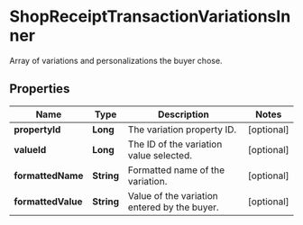 

# ShopReceiptTransactionVariationsInner

Array of variations and personalizations the buyer chose.

## Properties

| Name | Type | Description | Notes |
|------------ | ------------- | ------------- | -------------|
|**propertyId** | **Long** | The variation property ID. |  [optional] |
|**valueId** | **Long** | The ID of the variation value selected. |  [optional] |
|**formattedName** | **String** | Formatted name of the variation. |  [optional] |
|**formattedValue** | **String** | Value of the variation entered by the buyer. |  [optional] |




